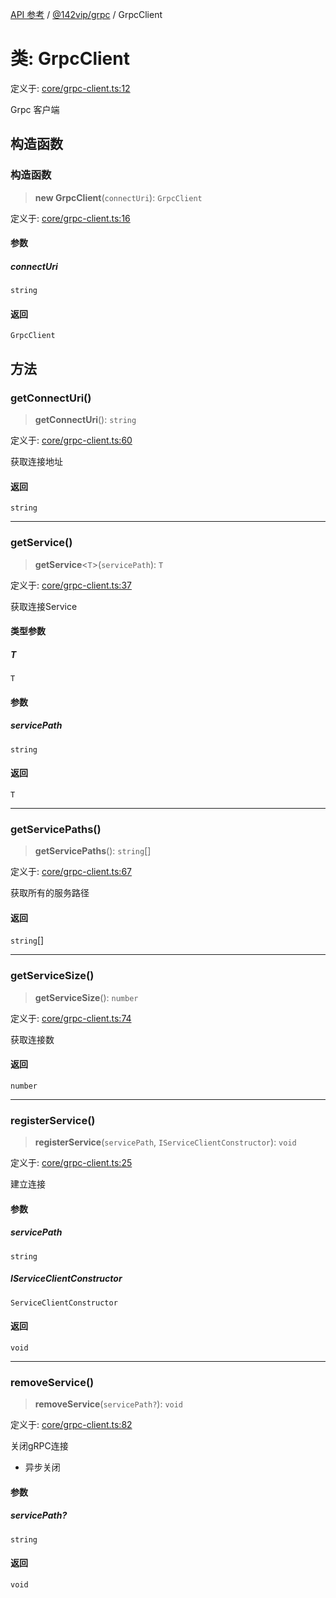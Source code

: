 [API 参考](../wiki/Home) / [@142vip/grpc](../wiki/@142vip.grpc) / GrpcClient

# 类: GrpcClient

定义于: [core/grpc-client.ts:12](https://github.com/142vip/core-x/blob/25cf658819688f02293d600e7003b5877a2f9489/packages/grpc/src/core/grpc-client.ts#L12)

Grpc 客户端

## 构造函数

### 构造函数

> **new GrpcClient**(`connectUri`): `GrpcClient`

定义于: [core/grpc-client.ts:16](https://github.com/142vip/core-x/blob/25cf658819688f02293d600e7003b5877a2f9489/packages/grpc/src/core/grpc-client.ts#L16)

#### 参数

##### connectUri

`string`

#### 返回

`GrpcClient`

## 方法

### getConnectUri()

> **getConnectUri**(): `string`

定义于: [core/grpc-client.ts:60](https://github.com/142vip/core-x/blob/25cf658819688f02293d600e7003b5877a2f9489/packages/grpc/src/core/grpc-client.ts#L60)

获取连接地址

#### 返回

`string`

***

### getService()

> **getService**\<`T`\>(`servicePath`): `T`

定义于: [core/grpc-client.ts:37](https://github.com/142vip/core-x/blob/25cf658819688f02293d600e7003b5877a2f9489/packages/grpc/src/core/grpc-client.ts#L37)

获取连接Service

#### 类型参数

##### T

`T`

#### 参数

##### servicePath

`string`

#### 返回

`T`

***

### getServicePaths()

> **getServicePaths**(): `string`[]

定义于: [core/grpc-client.ts:67](https://github.com/142vip/core-x/blob/25cf658819688f02293d600e7003b5877a2f9489/packages/grpc/src/core/grpc-client.ts#L67)

获取所有的服务路径

#### 返回

`string`[]

***

### getServiceSize()

> **getServiceSize**(): `number`

定义于: [core/grpc-client.ts:74](https://github.com/142vip/core-x/blob/25cf658819688f02293d600e7003b5877a2f9489/packages/grpc/src/core/grpc-client.ts#L74)

获取连接数

#### 返回

`number`

***

### registerService()

> **registerService**(`servicePath`, `IServiceClientConstructor`): `void`

定义于: [core/grpc-client.ts:25](https://github.com/142vip/core-x/blob/25cf658819688f02293d600e7003b5877a2f9489/packages/grpc/src/core/grpc-client.ts#L25)

建立连接

#### 参数

##### servicePath

`string`

##### IServiceClientConstructor

`ServiceClientConstructor`

#### 返回

`void`

***

### removeService()

> **removeService**(`servicePath?`): `void`

定义于: [core/grpc-client.ts:82](https://github.com/142vip/core-x/blob/25cf658819688f02293d600e7003b5877a2f9489/packages/grpc/src/core/grpc-client.ts#L82)

关闭gRPC连接
- 异步关闭

#### 参数

##### servicePath?

`string`

#### 返回

`void`
